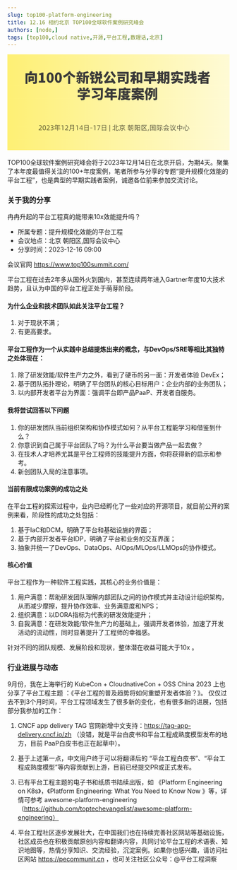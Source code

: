 ```yaml
---
slug: top100-platform-engineering
title: 12.16 相约北京 TOP100全球软件案例研究峰会
authors: [node,]
tags: [top100,cloud native,开源,平台工程,数理话,北京]
---
```


![Top100 平台工程专题分享](top100-platform-640.png)

TOP100全球软件案例研究峰会将于2023年12月14日在北京开启，为期4天。聚集了本年度最值得关注的100+年度案例，笔者所参与分享的专题“提升规模化效能的平台工程”，也是典型的早期实践者案例，诚邀各位前来参加交流讨论。


### 关于我的分享

冉冉升起的平台工程真的能带来10x效能提升吗？
- 所属专题：提升规模化效能的平台工程
- 会议地点：北京 朝阳区,国际会议中心
- 分享时间：2023-12-16 09:00

会议官网  https://www.top100summit.com/

平台工程在过去2年多从国外火到国内，甚至连续两年进入Gartner年度10大技术趋势，且认为中国的平台工程正处于萌芽阶段。
#### 为什么企业和技术团队如此关注平台工程？
1. 对于现状不满；
2. 有更高要求。

#### 平台工程作为一个从实践中总结提炼出来的概念，与DevOps/SRE等相比其独特之处体现在：
1. 除了研发效能/软件生产力之外，看到了硬币的另一面：开发者体验 DevEx；
2. 基于团队拓扑理论，明确了平台团队的核心目标用户：企业内部的业务团队；
3. 以内部开发者平台为界面：强调平台即产品PaaP、开发者自服务。


#### 我将尝试回答以下问题
1. 你的研发团队当前组织架构和协作模式如何？从平台工程能学习和借鉴到什么？
2. 你意识到自己属于平台团队了吗？为什么平台要当做产品一起去做？
3. 在技术人才培养尤其是平台工程师的技能提升方面，你将获得新的启示和参考。
4. 新创团队入局的注意事项。



#### 当前有限成功案例的成功之处
在平台工程的探索过程中，业内已经孵化了一些对应的开源项目，就目前公开的案例来看，阶段性的成功之处包括：
1. 基于IaC和DCM，明确了平台和基础设施的界面；
2. 基于内部开发者平台IDP，明确了平台和业务的交互界面；
3. 抽象并统一了DevOps、DataOps、AIOps/MLOps/LLMOps的协作模式。



#### 核心价值
平台工程作为一种软件工程实践，其核心的业务价值是：

1. 用户满意：帮助研发团队理解内部团队之间的协作模式并主动设计组织架构，从而减少摩擦，提升协作效率、业务满意度和NPS；
2. 组织满意：以DORA指标为代表的研发效能提升；
3. 自我满意：在研发效能/软件生产力的基础上，强调开发者体验，加速了开发活动的流动性，同时显著提升了工程师的幸福感。

针对不同的团队规模、发展阶段和现状，整体潜在收益可能大于10x 。



### 行业进展与动态

9月份，我在上海举行的 KubeCon + CloudnativeCon + OSS China 2023 上也分享了平台工程主题 ：《平台工程的普及趋势将如何重塑开发者体验？》。
仅仅过去不到3个月时间，平台工程领域发生了很多新的变化，也有很多新的进展，包括部分我参加的工作：

1. CNCF app delivery TAG 官网新增中文支持：https://tag-app-delivery.cncf.io/zh （没错，就是平台白皮书和平台工程成熟度模型发布的地方，目前 PaaP白皮书也正在起草中）。

2. 基于上述第一点，中文用户终于可以将翻译后的 “平台工程白皮书”、“平台工程成熟度模型”等内容贡献到上游，目前已经提交PR或正式发布。

3. 已有平台工程主题的电子书和纸质书陆续出版，如 《Platform Engineering on K8s》，《Platform Engineering: What You Need to Know Now 》等，详情可参考 awesome-platform-engineering（https://github.com/toptechevangelist/awesome-platform-engineering）

4. 平台工程社区逐步发展壮大，在中国我们也在持续完善社区网站等基础设施，社区成员也在积极贡献原创内容和翻译内容，共同讨论平台工程的术语表、知识地图等，热情分享知识、交流经验，沉淀案例。如果你也感兴趣，请访问社区网站 https://pecommunit.cn  ，也可关注社区公众号：@平台工程洞察

